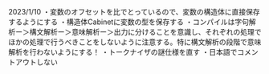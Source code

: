 2023/1/10
・変数のオフセットを比でとっているので、変数の構造体に直接保存するようにする
・構造体Cabinetに変数の型を保存する
・コンパイルは字句解析ー＞構文解析ー＞意味解析ー＞出力に分けることを意識し、それぞれの処理でほかの処理で行うべきことをしないように注意する。特に構文解析の段階で意味解析を行わないようにする！
・トークナイザの謎仕様を直す
・日本語でコメントアウトしない

